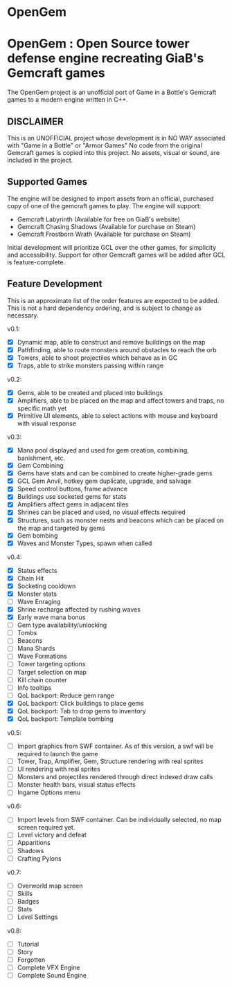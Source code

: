 # OpenGem

OpenGem : Open Source tower defense engine recreating GiaB's Gemcraft games
=====

The OpenGem project is an unofficial port of Game in a Bottle's Gemcraft games to a modern engine written in C++.

## DISCLAIMER
This is an UNOFFICIAL project whose development is in NO WAY associated with "Game in a Bottle" or "Armor Games"
No code from the original Gemcraft games is copied into this project.
No assets, visual or sound, are included in the project.

## Supported Games
The engine will be designed to import assets from an official, purchased copy of one of the gemcraft games to play.
The engine will support:
 * Gemcraft Labyrinth (Available for free on GiaB's website)
 * Gemcraft Chasing Shadows (Available for purchase on Steam)
 * Gemcraft Frostborn Wrath (Available for purchase on Steam)

Initial development will prioritize GCL over the other games, for simplicity and accessibility.
Support for other Gemcraft games will be added after GCL is feature-complete.

## Feature Development

This is an approximate list of the order features are expected to be added.
This is not a hard dependency ordering, and is subject to change as necessary.

v0.1:
- [x] Dynamic map, able to construct and remove buildings on the map
- [x] Pathfinding, able to route monsters around obstacles to reach the orb
- [x] Towers, able to shoot projectiles which behave as in GC
- [x] Traps, able to strike monsters passing within range

v0.2:
- [x] Gems, able to be created and placed into buildings
- [x] Amplifiers, able to be placed on the map and affect towers and traps, no specific math yet
- [x] Primitive UI elements, able to select actions with mouse and keyboard with visual response

v0.3:
- [x] Mana pool displayed and used for gem creation, combining, banishment, etc.
- [x] Gem Combining
- [x] Gems have stats and can be combined to create higher-grade gems
- [x] GCL Gem Anvil, hotkey gem duplicate, upgrade, and salvage
- [x] Speed control buttons, frame advance
- [x] Buildings use socketed gems for stats
- [x] Amplifiers affect gems in adjacent tiles
- [x] Shrines can be placed and used, no visual effects required
- [x] Structures, such as monster nests and beacons which can be placed on the map and targeted by gems
- [x] Gem bombing
- [x] Waves and Monster Types, spawn when called

v0.4:
- [x] Status effects
- [x] Chain Hit
- [x] Socketing cooldown
- [x] Monster stats
- [ ] Wave Enraging
- [x] Shrine recharge affected by rushing waves
- [x] Early wave mana bonus
- [ ] Gem type availability/unlocking
- [ ] Tombs
- [ ] Beacons
- [ ] Mana Shards
- [ ] Wave Formations
- [ ] Tower targeting options
- [ ] Target selection on map
- [ ] Kill chain counter
- [ ] Info tooltips
- [ ] QoL backport: Reduce gem range
- [x] QoL backport: Click buildings to place gems
- [x] QoL backport: Tab to drop gems to inventory
- [x] QoL backport: Template bombing

v0.5:
- [ ] Import graphics from SWF container. As of this version, a swf will be required to launch the game
- [ ] Tower, Trap, Amplifier, Gem, Structure rendering with real sprites
- [ ] UI rendering with real sprites
- [ ] Monsters and projectiles rendered through direct indexed draw calls
- [ ] Monster health bars, visual status effects
- [ ] Ingame Options menu

v0.6:
- [ ] Import levels from SWF container. Can be individually selected, no map screen required yet.
- [ ] Level victory and defeat
- [ ] Apparitions
- [ ] Shadows
- [ ] Crafting Pylons

v0.7:
- [ ] Overworld map screen
- [ ] Skills
- [ ] Badges
- [ ] Stats
- [ ] Level Settings

v0.8:
- [ ] Tutorial
- [ ] Story
- [ ] Forgotten
- [ ] Complete VFX Engine
- [ ] Complete Sound Engine

